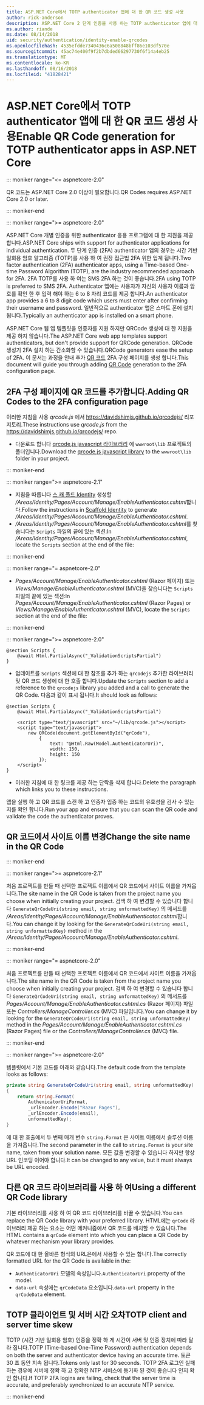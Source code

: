 ```yaml
---
title: ASP.NET Core에서 TOTP authenticator 앱에 대 한 QR 코드 생성 사용
author: rick-anderson
description: ASP.NET Core 2 단계 인증을 사용 하는 TOTP authenticator 앱에 대 한 QR 코드 생성을 활성화 하는 방법을 알아봅니다.
ms.author: riande
ms.date: 08/14/2018
uid: security/authentication/identity-enable-qrcodes
ms.openlocfilehash: 4535efdde7340436c6a508848bff86e103df570e
ms.sourcegitcommit: 45ac74e400f9f2b7dbded66297730f6f14a4eb25
ms.translationtype: MT
ms.contentlocale: ko-KR
ms.lasthandoff: 08/16/2018
ms.locfileid: "41828421"
---
```

# <a name="enable-qr-code-generation-for-totp-authenticator-apps-in-aspnet-core"></a><span data-ttu-id="4bad7-103">ASP.NET Core에서 TOTP authenticator 앱에 대 한 QR 코드 생성 사용</span><span class="sxs-lookup"><span data-stu-id="4bad7-103">Enable QR Code generation for TOTP authenticator apps in ASP.NET Core</span></span>

::: moniker range="<= aspnetcore-2.0"

<span data-ttu-id="4bad7-104">QR 코드는 ASP.NET Core 2.0 이상이 필요합니다.</span><span class="sxs-lookup"><span data-stu-id="4bad7-104">QR Codes requires ASP.NET Core 2.0 or later.</span></span>

::: moniker-end

::: moniker range=">= aspnetcore-2.0"

<span data-ttu-id="4bad7-105">ASP.NET Core 개별 인증을 위한 authenticator 응용 프로그램에 대 한 지원을 제공합니다.</span><span class="sxs-lookup"><span data-stu-id="4bad7-105">ASP.NET Core ships with support for authenticator applications for individual authentication.</span></span> <span data-ttu-id="4bad7-106">두 단계 인증 (2FA) authenticator 앱의 경우는 시간 기반 일회용 암호 알고리즘 (TOTP)를 사용 하 여 권장 접근법 2FA 위한 업계 됩니다.</span><span class="sxs-lookup"><span data-stu-id="4bad7-106">Two factor authentication (2FA) authenticator apps, using a Time-based One-time Password Algorithm (TOTP), are the industry recommended approach for 2FA.</span></span> <span data-ttu-id="4bad7-107">2FA TOTP를 사용 하 여는 SMS 2FA 하는 것이 좋습니다.</span><span class="sxs-lookup"><span data-stu-id="4bad7-107">2FA using TOTP is preferred to SMS 2FA.</span></span> <span data-ttu-id="4bad7-108">Authenticator 앱에는 사용자가 자신의 사용자 이름과 암호를 확인 한 후 입력 해야 하는 6 to 8 자리 코드를 제공 합니다.</span><span class="sxs-lookup"><span data-stu-id="4bad7-108">An authenticator app provides a 6 to 8 digit code which users must enter after confirming their username and password.</span></span> <span data-ttu-id="4bad7-109">일반적으로 authenticator 앱은 스마트 폰에 설치 됩니다.</span><span class="sxs-lookup"><span data-stu-id="4bad7-109">Typically an authenticator app is installed on a smart phone.</span></span>

<span data-ttu-id="4bad7-110">ASP.NET Core 웹 앱 템플릿을 인증자를 지원 하지만 QRCode 생성에 대 한 지원을 제공 하지 않습니다.</span><span class="sxs-lookup"><span data-stu-id="4bad7-110">The ASP.NET Core web app templates support authenticators, but don't provide support for QRCode generation.</span></span> <span data-ttu-id="4bad7-111">QRCode 생성기 2FA 설치 하는 간소화할 수 있습니다.</span><span class="sxs-lookup"><span data-stu-id="4bad7-111">QRCode generators ease the setup of 2FA.</span></span> <span data-ttu-id="4bad7-112">이 문서는 과정을 안내 추가 [QR 코드](https://wikipedia.org/wiki/QR_code) 2FA 구성 페이지를 생성 합니다.</span><span class="sxs-lookup"><span data-stu-id="4bad7-112">This document will guide you through adding [QR Code](https://wikipedia.org/wiki/QR_code) generation to the 2FA configuration page.</span></span>

## <a name="adding-qr-codes-to-the-2fa-configuration-page"></a><span data-ttu-id="4bad7-113">2FA 구성 페이지에 QR 코드를 추가합니다.</span><span class="sxs-lookup"><span data-stu-id="4bad7-113">Adding QR Codes to the 2FA configuration page</span></span>

<span data-ttu-id="4bad7-114">이러한 지침을 사용 *qrcode.js* 에서 https://davidshimjs.github.io/qrcodejs/ 리포지토리.</span><span class="sxs-lookup"><span data-stu-id="4bad7-114">These instructions use *qrcode.js* from the https://davidshimjs.github.io/qrcodejs/ repo.</span></span>

* <span data-ttu-id="4bad7-115">다운로드 합니다 [qrcode.js javascript 라이브러리](https://davidshimjs.github.io/qrcodejs/) 에 `wwwroot\lib` 프로젝트의 폴더입니다.</span><span class="sxs-lookup"><span data-stu-id="4bad7-115">Download the [qrcode.js javascript library](https://davidshimjs.github.io/qrcodejs/) to the `wwwroot\lib` folder in your project.</span></span>

::: moniker-end

::: moniker range=">= aspnetcore-2.1"

* <span data-ttu-id="4bad7-116">지침을 따릅니다 [스 캐 폴드 Identity](xref:security/authentication/scaffold-identity) 생성할 */Areas/Identity/Pages/Account/Manage/EnableAuthenticator.cshtml*합니다.</span><span class="sxs-lookup"><span data-stu-id="4bad7-116">Follow the instructions in [Scaffold Identity](xref:security/authentication/scaffold-identity) to generate */Areas/Identity/Pages/Account/Manage/EnableAuthenticator.cshtml*.</span></span>
* <span data-ttu-id="4bad7-117">*/Areas/Identity/Pages/Account/Manage/EnableAuthenticator.cshtml*를 찾습니다는 `Scripts` 파일의 끝에 있는 섹션:</span><span class="sxs-lookup"><span data-stu-id="4bad7-117">In */Areas/Identity/Pages/Account/Manage/EnableAuthenticator.cshtml*, locate the `Scripts` section at the end of the file:</span></span>

::: moniker-end

::: moniker range="= aspnetcore-2.0"

* <span data-ttu-id="4bad7-118">*Pages/Account/Manage/EnableAuthenticator.cshtml* (Razor 페이지) 또는 *Views/Manage/EnableAuthenticator.cshtml* (MVC)을 찾습니다는 `Scripts` 파일의 끝에 있는 섹션:</span><span class="sxs-lookup"><span data-stu-id="4bad7-118">In *Pages/Account/Manage/EnableAuthenticator.cshtml* (Razor Pages) or *Views/Manage/EnableAuthenticator.cshtml* (MVC), locate the `Scripts` section at the end of the file:</span></span>

::: moniker-end

::: moniker range=">= aspnetcore-2.0"

```cshtml
@section Scripts {
    @await Html.PartialAsync("_ValidationScriptsPartial")
}
```

* <span data-ttu-id="4bad7-119">업데이트를 `Scripts` 섹션에 대 한 참조를 추가 하는 `qrcodejs` 추가한 라이브러리 및 QR 코드 생성에 대 한 호출 합니다.</span><span class="sxs-lookup"><span data-stu-id="4bad7-119">Update the `Scripts` section to add a reference to the `qrcodejs` library you added and a call to generate the QR Code.</span></span> <span data-ttu-id="4bad7-120">다음과 같이 표시 됩니다.</span><span class="sxs-lookup"><span data-stu-id="4bad7-120">It should look as follows:</span></span>

```cshtml
@section Scripts {
    @await Html.PartialAsync("_ValidationScriptsPartial")

    <script type="text/javascript" src="~/lib/qrcode.js"></script>
    <script type="text/javascript">
        new QRCode(document.getElementById("qrCode"),
            {
                text: "@Html.Raw(Model.AuthenticatorUri)",
                width: 150,
                height: 150
            });
    </script>
}
```

* <span data-ttu-id="4bad7-121">이러한 지침에 대 한 링크를 제공 하는 단락을 삭제 합니다.</span><span class="sxs-lookup"><span data-stu-id="4bad7-121">Delete the paragraph which links you to these instructions.</span></span>

<span data-ttu-id="4bad7-122">앱을 실행 하 고 QR 코드를 스캔 하 고 인증자 입증 하는 코드의 유효성을 검사 수 있는지를 확인 합니다.</span><span class="sxs-lookup"><span data-stu-id="4bad7-122">Run your app and ensure that you can scan the QR code and validate the code the authenticator proves.</span></span>

## <a name="change-the-site-name-in-the-qr-code"></a><span data-ttu-id="4bad7-123">QR 코드에서 사이트 이름 변경</span><span class="sxs-lookup"><span data-stu-id="4bad7-123">Change the site name in the QR Code</span></span>

::: moniker-end

::: moniker range=">= aspnetcore-2.1"

<span data-ttu-id="4bad7-124">처음 프로젝트를 만들 때 선택한 프로젝트 이름에서 QR 코드에서 사이트 이름을 가져옵니다.</span><span class="sxs-lookup"><span data-stu-id="4bad7-124">The site name in the QR Code is taken from the project name you choose when initially creating your project.</span></span> <span data-ttu-id="4bad7-125">검색 하 여 변경할 수 있습니다 합니다 `GenerateQrCodeUri(string email, string unformattedKey)` 의 메서드를 */Areas/Identity/Pages/Account/Manage/EnableAuthenticator.cshtml*합니다.</span><span class="sxs-lookup"><span data-stu-id="4bad7-125">You can change it by looking for the `GenerateQrCodeUri(string email, string unformattedKey)` method in the */Areas/Identity/Pages/Account/Manage/EnableAuthenticator.cshtml*.</span></span>

::: moniker-end

::: moniker range="= aspnetcore-2.0"

<span data-ttu-id="4bad7-126">처음 프로젝트를 만들 때 선택한 프로젝트 이름에서 QR 코드에서 사이트 이름을 가져옵니다.</span><span class="sxs-lookup"><span data-stu-id="4bad7-126">The site name in the QR Code is taken from the project name you choose when initially creating your project.</span></span> <span data-ttu-id="4bad7-127">검색 하 여 변경할 수 있습니다 합니다 `GenerateQrCodeUri(string email, string unformattedKey)` 의 메서드를 *Pages/Account/Manage/EnableAuthenticator.cshtml.cs* (Razor 페이지) 파일 또는 *Controllers/ManageController.cs* (MVC) 파일입니다.</span><span class="sxs-lookup"><span data-stu-id="4bad7-127">You can change it by looking for the `GenerateQrCodeUri(string email, string unformattedKey)` method in the *Pages/Account/Manage/EnableAuthenticator.cshtml.cs* (Razor Pages) file or the *Controllers/ManageController.cs* (MVC) file.</span></span>

::: moniker-end

::: moniker range=">= aspnetcore-2.0"

<span data-ttu-id="4bad7-128">템플릿에서 기본 코드를 아래와 같습니다.</span><span class="sxs-lookup"><span data-stu-id="4bad7-128">The default code from the template looks as follows:</span></span>

```c#
private string GenerateQrCodeUri(string email, string unformattedKey)
{
    return string.Format(
        AuthenicatorUriFormat,
        _urlEncoder.Encode("Razor Pages"),
        _urlEncoder.Encode(email),
        unformattedKey);
}
```

<span data-ttu-id="4bad7-129">에 대 한 호출에서 두 번째 매개 변수 `string.Format` 은 사이트 이름에서 솔루션 이름을 가져옵니다.</span><span class="sxs-lookup"><span data-stu-id="4bad7-129">The second parameter in the call to `string.Format` is your site name, taken from your solution name.</span></span> <span data-ttu-id="4bad7-130">모든 값을 변경할 수 있습니다 하지만 항상 URL 인코딩 이어야 합니다.</span><span class="sxs-lookup"><span data-stu-id="4bad7-130">It can be changed to any value, but it must always be URL encoded.</span></span>

## <a name="using-a-different-qr-code-library"></a><span data-ttu-id="4bad7-131">다른 QR 코드 라이브러리를 사용 하 여</span><span class="sxs-lookup"><span data-stu-id="4bad7-131">Using a different QR Code library</span></span>

<span data-ttu-id="4bad7-132">기본 라이브러리를 사용 하 여 QR 코드 라이브러리를 바꿀 수 있습니다.</span><span class="sxs-lookup"><span data-stu-id="4bad7-132">You can replace the QR Code library with your preferred library.</span></span> <span data-ttu-id="4bad7-133">HTML에는 `qrCode` 라이브러리 제공 하는 요소는 어떤 메커니즘에서 QR 코드를 배치할 수 있습니다.</span><span class="sxs-lookup"><span data-stu-id="4bad7-133">The HTML contains a `qrCode` element into which you can place a QR Code by whatever mechanism your library provides.</span></span>

<span data-ttu-id="4bad7-134">QR 코드에 대 한 올바른 형식의 URL은에서 사용할 수 있는 합니다.</span><span class="sxs-lookup"><span data-stu-id="4bad7-134">The correctly formatted URL for the QR Code is available in the:</span></span>

* <span data-ttu-id="4bad7-135">`AuthenticatorUri` 모델의 속성입니다.</span><span class="sxs-lookup"><span data-stu-id="4bad7-135">`AuthenticatorUri` property of the model.</span></span>
* <span data-ttu-id="4bad7-136">`data-url` 속성에는 `qrCodeData` 요소입니다.</span><span class="sxs-lookup"><span data-stu-id="4bad7-136">`data-url` property in the `qrCodeData` element.</span></span>

## <a name="totp-client-and-server-time-skew"></a><span data-ttu-id="4bad7-137">TOTP 클라이언트 및 서버 시간 오차</span><span class="sxs-lookup"><span data-stu-id="4bad7-137">TOTP client and server time skew</span></span>

<span data-ttu-id="4bad7-138">TOTP (시간 기반 일회용 암호) 인증을 정확 하 게 시간이 서버 및 인증 장치에 따라 달라 집니다.</span><span class="sxs-lookup"><span data-stu-id="4bad7-138">TOTP (Time-based One-Time Password) authentication depends on both the server and authenticator device having an accurate time.</span></span> <span data-ttu-id="4bad7-139">토큰 30 초 동안 지속 됩니다.</span><span class="sxs-lookup"><span data-stu-id="4bad7-139">Tokens only last for 30 seconds.</span></span> <span data-ttu-id="4bad7-140">TOTP 2FA 로그인 실패 하는 경우에 서버에 정확 하 고 정확한 NTP 서비스에 동기화 된 것이 좋습니다 인지 확인 합니다.</span><span class="sxs-lookup"><span data-stu-id="4bad7-140">If TOTP 2FA logins are failing, check that the server time is accurate, and preferably synchronized to an accurate NTP service.</span></span>

::: moniker-end
